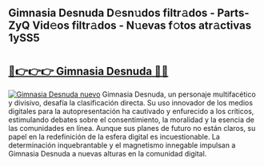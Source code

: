 ## Gimnasia Desnuda D𝚎sn𝚞dos filtr𝚊dos - Parts-ZyQ Vid𝚎os filtr𝚊dos - N𝚞evas f𝚘tos atr𝚊ctivas 1ySS5

# <h2><a href="http://mb3nsa5.tromn.icu/?c=Gimnasia+Desnuda">🔗👉👉👉 Gimnasia Desnuda 🔗🔗</a></h2>

[![Gimnasia Desnuda nuevo](https://i.imgur.com/pEAQMta.gif)](http://mb3nsa5.tromn.icu/?c=Gimnasia+Desnuda)
Gimnasia Desnuda, un personaje multifacético y divisivo, desafía la clasificación directa. Su uso innovador de los medios digitales para la autopresentación ha cautivado y enfurecido a los críticos, estimulando debates sobre el consentimiento, la moralidad y la esencia de las comunidades en línea. Aunque sus planes de futuro no están claros, su papel en la redefinición de la esfera digital es incuestionable. La determinación inquebrantable y el magnetismo innegable impulsan a Gimnasia Desnuda a nuevas alturas en la comunidad digital.
